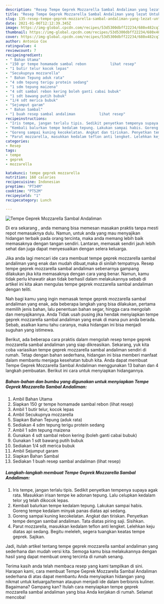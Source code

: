 ```yaml
---
description: "Resep Tempe Geprek Mozzarella Sambal Andaliman yang lezat Untuk Jualan"
title: "Resep Tempe Geprek Mozzarella Sambal Andaliman yang lezat Untuk Jualan"
slug: 135-resep-tempe-geprek-mozzarella-sambal-andaliman-yang-lezat-untuk-jualan
date: 2021-01-06T12:12:39.345Z
image: https://img-global.cpcdn.com/recipes/53d5300dbff22234/680x482cq70/tempe-geprek-mozzarella-sambal-andaliman-foto-resep-utama.jpg
thumbnail: https://img-global.cpcdn.com/recipes/53d5300dbff22234/680x482cq70/tempe-geprek-mozzarella-sambal-andaliman-foto-resep-utama.jpg
cover: https://img-global.cpcdn.com/recipes/53d5300dbff22234/680x482cq70/tempe-geprek-mozzarella-sambal-andaliman-foto-resep-utama.jpg
author: Antonio Cox
ratingvalue: 4
reviewcount: 7
recipeingredient:
- " Bahan Utama"
- "150 gr tempe homamade sambal rebon           lihat resep"
- "1 butir telur kocok lepas"
- "Secukupnya mozzarella"
- " Bahan Tepung aduk rata"
- "4 sdm tepung terigu protein sedang"
- "1 sdm tepung maizena"
- "4 sdt sambal rebon kering boleh ganti cabai bubuk"
- "1 sdt bawang putih bubuk"
- "1/4 sdt merica bubuk"
- "Sejumput garam"
- " Bahan Sambal"
- "1 buah resep sambal andaliman           lihat resep"
recipeinstructions:
- "Iris tempe, jangan terlalu tipis. Sedikit penyetkan tempenya supaya agak rata. Masukkan irisan tempe ke adonan tepung. Lalu celupkan kedalam telor yg telah dikocok lepas."
- "Kembali balurkan tempe kedalam tepung. Lakukan sampai habis. Goreng tempe kedalam minyak panas diatas api sedang."
- "Goreng sampai kuning kecokelatan. Angkat dan tiriskan. Penyetkan tempe dengan sambal andaliman. Tata diatas piring saji. Sisihkan."
- "Parut mozzarella, masukkan kedalam teflon anti lengket. Lelehkan keju diatas api sedang. Begitu meleleh, segera tuangkan keatas tempe geprek. Sajikan."
categories:
- Resep
tags:
- tempe
- geprek
- mozzarella

katakunci: tempe geprek mozzarella 
nutrition: 160 calories
recipecuisine: Indonesian
preptime: "PT34M"
cooktime: "PT52M"
recipeyield: "1"
recipecategory: Lunch

---
```



![Tempe Geprek Mozzarella Sambal Andaliman](https://img-global.cpcdn.com/recipes/53d5300dbff22234/680x482cq70/tempe-geprek-mozzarella-sambal-andaliman-foto-resep-utama.jpg)

Di era  sekarang , anda memang bisa memesan masakan praktis tanpa mesti repot memasaknya dulu. Namun, untuk anda yang mau menyajikan hidangan terbaik pada orang tercinta, maka anda memang lebih baik memasaknya dengan tangan sendiri. Lantaran, memasak sendiri jauh lebih sehat dan juga dapat menyesuaikan dengan selera keluarga.

Jika anda lagi mencari ide cara membuat tempe geprek mozzarella sambal andaliman yang enak dan mudah dibuat,maka di sinilah tempatnya. Resep tempe geprek mozzarella sambal andaliman  sebenarnya gampang dilakukan jika kita memasaknya dengan cara yang benar. Namun, kamu tidak perlu khawatir akan tidak berhasil dalam melakukannya 
sebab di artikel ini kita akan mengulas tempe geprek mozzarella sambal andaliman dengan teliti.  



Nah bagi kamu yang ingin memasak tempe geprek mozzarella sambal andaliman yang enak, ada beberapa langkah yang bisa dilakukan, pertama memilih jenis bahan, lalu penentuan bahan segar, hingga cara mengolah dan menyajikannya. Anda Tidak usah pusing jika hendak menyiapkan tempe geprek mozzarella sambal andaliman yang enak di mana pun anda berada. Sebab, asalkan kamu  tahu caranya, maka hidangan ini bisa menjadi suguhan yang istimewa.

Berikut, ada beberapa cara praktis  dalam mengolah resep tempe geprek mozzarella sambal andaliman yang siap dikreasikan. Sekarang, yuk kita coba variasikan tempe geprek mozzarella sambal andaliman sendiri di rumah. Tetap dengan bahan sederhana, hidangan ini bisa memberi manfaat dalam membantu menjaga kesehatan tubuh kita. Anda dapat membuat Tempe Geprek Mozzarella Sambal Andaliman menggunakan 13 bahan dan 4 langkah pembuatan. Berikut ini cara untuk menyiapkan hidangannya.

<!--inarticleads1-->

##### Bahan-bahan dan bumbu yang digunakan untuk menyiapkan Tempe Geprek Mozzarella Sambal Andaliman:

1. Ambil  Bahan Utama
1. Siapkan 150 gr tempe homamade sambal rebon           (lihat resep)
1. Ambil 1 butir telur, kocok lepas
1. Ambil Secukupnya mozzarella
1. Siapkan  Bahan Tepung (aduk rata)
1. Sediakan 4 sdm tepung terigu protein sedang
1. Ambil 1 sdm tepung maizena
1. Gunakan 4 sdt sambal rebon kering (boleh ganti cabai bubuk)
1. Gunakan 1 sdt bawang putih bubuk
1. Sediakan 1/4 sdt merica bubuk
1. Ambil Sejumput garam
1. Siapkan  Bahan Sambal
1. Sediakan 1 buah resep sambal andaliman           (lihat resep)




<!--inarticleads2-->

##### Langkah-langkah membuat Tempe Geprek Mozzarella Sambal Andaliman:

1. Iris tempe, jangan terlalu tipis. Sedikit penyetkan tempenya supaya agak rata. Masukkan irisan tempe ke adonan tepung. Lalu celupkan kedalam telor yg telah dikocok lepas.
1. Kembali balurkan tempe kedalam tepung. Lakukan sampai habis. Goreng tempe kedalam minyak panas diatas api sedang.
1. Goreng sampai kuning kecokelatan. Angkat dan tiriskan. Penyetkan tempe dengan sambal andaliman. Tata diatas piring saji. Sisihkan.
1. Parut mozzarella, masukkan kedalam teflon anti lengket. Lelehkan keju diatas api sedang. Begitu meleleh, segera tuangkan keatas tempe geprek. Sajikan.




Jadi, itulah artikel tentang  tempe geprek mozzarella sambal andaliman  yang sederhana dan mudah versi kita. Semoga kamu bisa melakukannya dengan hasil yang dapat membuat oreng tercinta di rumah senang. 

Terima kasih anda telah membaca resep yang kami tampilkan di sini. Harapan kami, cara membuat  Tempe Geprek Mozzarella Sambal Andaliman sederhana di atas dapat membantu Anda menyiapkan hidangan yang nikmat untuk keluarga/teman ataupun menjadi ide dalam berbisnis kuliner. Bagaimana? Gampang kan? Itulah cara menyiapkan tempe geprek mozzarella sambal andaliman yang bisa Anda kerjakan di rumah. Selamat mencoba!

